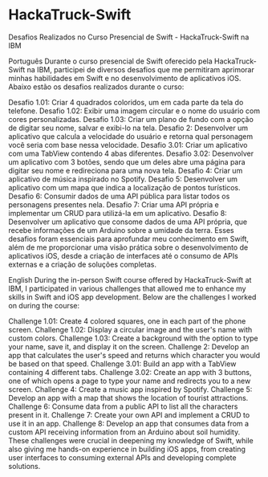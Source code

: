 # HackaTruck-Swift

Desafios Realizados no Curso Presencial de Swift - HackaTruck-Swift na IBM

Português
Durante o curso presencial de Swift oferecido pela HackaTruck-Swift na IBM, participei de diversos desafios que me permitiram aprimorar minhas habilidades em Swift e no desenvolvimento de aplicativos iOS. Abaixo estão os desafios realizados durante o curso:

Desafio 1.01: Criar 4 quadrados coloridos, um em cada parte da tela do telefone.
Desafio 1.02: Exibir uma imagem circular e o nome do usuário com cores personalizadas.
Desafio 1.03: Criar um plano de fundo com a opção de digitar seu nome, salvar e exibi-lo na tela.
Desafio 2: Desenvolver um aplicativo que calcula a velocidade do usuário e retorna qual personagem você seria com base nessa velocidade.
Desafio 3.01: Criar um aplicativo com uma TabView contendo 4 abas diferentes.
Desafio 3.02: Desenvolver um aplicativo com 3 botões, sendo que um deles abre uma página para digitar seu nome e redireciona para uma nova tela.
Desafio 4: Criar um aplicativo de música inspirado no Spotify.
Desafio 5: Desenvolver um aplicativo com um mapa que indica a localização de pontos turísticos.
Desafio 6: Consumir dados de uma API pública para listar todos os personagens presentes nela.
Desafio 7: Criar uma API própria e implementar um CRUD para utilizá-la em um aplicativo.
Desafio 8: Desenvolver um aplicativo que consome dados de uma API própria, que recebe informações de um Arduino sobre a umidade da terra.
Esses desafios foram essenciais para aprofundar meu conhecimento em Swift, além de me proporcionar uma visão prática sobre o desenvolvimento de aplicativos iOS, desde a criação de interfaces até o consumo de APIs externas e a criação de soluções completas.

English
During the in-person Swift course offered by HackaTruck-Swift at IBM, I participated in various challenges that allowed me to enhance my skills in Swift and iOS app development. Below are the challenges I worked on during the course:

Challenge 1.01: Create 4 colored squares, one in each part of the phone screen.
Challenge 1.02: Display a circular image and the user's name with custom colors.
Challenge 1.03: Create a background with the option to type your name, save it, and display it on the screen.
Challenge 2: Develop an app that calculates the user's speed and returns which character you would be based on that speed.
Challenge 3.01: Build an app with a TabView containing 4 different tabs.
Challenge 3.02: Create an app with 3 buttons, one of which opens a page to type your name and redirects you to a new screen.
Challenge 4: Create a music app inspired by Spotify.
Challenge 5: Develop an app with a map that shows the location of tourist attractions.
Challenge 6: Consume data from a public API to list all the characters present in it.
Challenge 7: Create your own API and implement a CRUD to use it in an app.
Challenge 8: Develop an app that consumes data from a custom API receiving information from an Arduino about soil humidity.
These challenges were crucial in deepening my knowledge of Swift, while also giving me hands-on experience in building iOS apps, from creating user interfaces to consuming external APIs and developing complete solutions.
